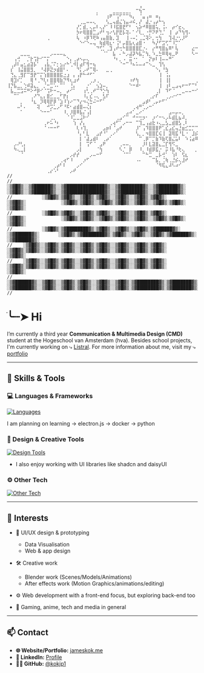 ```
⠀⠀⠀⠀⠀⠀⠀⠀⠀⠀⠀⠀⠀⠀⠀⠀⠀⠀⠀⠀⠀⠀⠀⠀⠀⠀⠀⠀⠀⠀⠀⠀⠀⠀⠀⠀⠀⠀⠀⠀⢠⠀⠀⠀⠀⠀⠀⠀⠀⠀⠀⠀⠀⠀⠀⠀⠀⠀⠀⠀⠀⠀⠀⠀⠀⠀⠀⠀⠀⠀⠀⠀⠀⠀⠀⠀⠀⠀⠀⠀⠀⠀⠀⠀⠀⠀⠀⠀⠀⠀⠀
⠀⠀⠀⠀⠀⠀⠀⠀⠀⠀⠀⠀⠀⠀⠀⠀⠀⠀⠀⠀⠀⠀⠀⠀⠀⠀⠀⡀⠀⠀⠀⠀⣀⣀⣀⣀⣀⡀⠀⠉⢳⠉⠀⠀⠀⠀⠀⠀⠀⠀⠀⠀⠀⠀⠀⠀⠀⠀⠀⠀⠀⠀⠀⠀⠀⠀⠀⠀⠀⠀⠀⠀⠀⠀⠀⠀⠀⠀⠄⠀⠀⠀⠀⠀⠀⠀⠀⠀⠀⠀⠀
⠀⠀⠀⠀⠀⠀⠀⠀⠀⠀⠀⠀⠀⠀⠀⠀⠀⠀⠀⠀⠀⠀⠀⠀⠀⠀⠀⠁⠀⠀⢰⠟⠉⢩⠋⠉⠉⠳⡄⠀⠈⣤⢠⠶⠀⠶⡄⠀⠀⠀⠀⠀⠀⠀⠀⠀⠀⠀⠀⠀⠀⠀⠀⠀⠀⠀⠀⠀⡴⠞⠛⠳⢦⠀⠀⠀⠀⠀⠀⠀⠀⠀⠀⠀⣤⣤⣤⡄⠀⠀⠀
⠀⠀⠀⠀⠀⠀⠀⠀⠀⠀⠀⠀⠀⠀⠀⠀⠀⠀⠀⠀⠀⠀⢀⣀⠤⠤⢄⠀⠀⠀⢣⣀⢤⣾⣌⢱⣤⠴⠮⡀⡜⠀⣼⡐⢠⡴⠓⢢⠀⠀⠀⠀⠀⠀⠀⠀⠀⠀⠀⠀⢀⡀⡤⠠⠠⣀⡔⢹⡀⠀⡀⣠⣚⠉⠱⢄⠀⠀⠀⠀⢀⠖⠊⣽⠁⠀⠀⠈⣢⠀⠀
⠀⠀⠀⠀⠀⠀⠀⠀⠀⠀⠀⠀⠀⠀⠀⠀⠀⠀⠀⠀⠀⡜⡁⣾⡀⢄⡤⠇⢄⡜⠁⠸⠸⣯⣿⣟⠋⠃⠀⢢⡵⠚⠿⣿⣿⢥⡀⢨⠄⠀⡴⠊⣖⢄⠀⠀⠀⠀⠀⢰⢋⢰⣇⠂⣴⡷⠀⢀⣷⣥⣴⣿⡀⠄⠂⢸⠀⠀⠀⠀⡞⠡⢀⣽⣆⡌⣴⡾⠉⠉⢆
⠀⠀⠀⠀⠀⠀⠀⠀⠀⠀⠀⠀⠀⠀⠀⠀⠀⠀⠀⠀⠀⡳⠖⢿⣿⣿⣉⣠⠞⠃⢲⠔⢣⡟⣟⡧⢽⠄⠁⠊⢇⡀⠐⡛⠝⠟⢙⡈⠀⢸⠀⡴⠙⢳⢻⠄⠀⠀⠀⣨⠖⠻⣿⣿⣿⣱⣤⠔⠺⡿⣿⡿⣯⡅⠲⡌⠀⠀⠀⠀⡩⠒⠛⣽⣿⣿⣿⣀⠄⠀⢸
⠀⠀⠀⠀⠀⠀⠀⠀⠀⠀⠀⠀⢀⠀⠀⠀⠀⠀⠀⠀⠀⢧⠀⠰⡿⠹⢟⠷⢠⣤⣿⣷⡀⣹⠀⠀⢸⠠⠤⡁⢀⣈⢽⠕⡀⢒⢳⠀⠀⢹⢼⡐⢂⡸⠋⠀⠀⠀⠀⠸⣄⠀⣚⠷⠓⠙⣇⠠⠁⠠⠿⠡⠙⠀⢀⡝⠀⢀⡀⡈⣇⠀⠈⢆⣿⡏⢿⠶⢑⡄⠃
⠀⠀⠀⠀⠀⠀⠀⠀⠀⠀⠀⠀⠀⠀⠀⠀⠀⠀⠀⠀⠀⠀⠑⠊⠑⠤⢤⠀⢷⣾⢿⣆⠂⢨⠃⡤⣿⣧⢆⣴⣿⠐⠀⠀⠳⡜⠋⣩⢋⠉⠸⡉⠁⠀⠀⠀⠀⠀⠀⠀⠈⠉⠙⣦⢄⣾⣾⡦⠤⡀⢼⠢⠤⠔⠋⢰⡊⣀⡎⡠⠙⢦⡞⠁⢀⢹⡉⠑⢰⠏⠀
⠀⠀⠀⠀⠀⠀⠀⠀⠀⠀⠀⠀⠀⠀⠀⠀⠀⠀⠀⠀⠀⠀⠀⠀⠀⠀⠀⠙⢋⡁⢀⣹⢠⠞⢒⠓⣿⣿⣿⣿⣏⡐⠄⠀⡔⠛⢻⣿⣦⠿⠃⢧⠀⠀⠀⠀⣔⠒⢠⠀⠀⠀⢸⡀⠀⢽⡟⣿⠗⣤⠃⠀⠀⠀⢰⡏⢁⢿⣿⡾⠏⠝⠓⢸⣶⣷⡿⠦⠼⡆⠀
⠀⠀⠀⠀⣀⣀⣀⠀⠀⠀⠀⠀⠀⡠⠤⠤⠤⣄⠀⠀⠀⠀⠀⠀⠀⠀⠀⠀⠀⠈⠁⠀⣧⠀⠄⠓⡠⣼⡽⠳⣧⡉⢳⡀⠱⣀⣓⠿⢿⢶⣀⠟⠀⠀⠀⠀⠣⠒⠁⠀⠀⠀⠀⠑⠤⠚⠄⣀⡴⠋⠀⠀⠀⠀⠈⢧⣈⡟⠻⡝⡆⢆⠀⢿⡿⠻⢦⠁⢠⡇⠀
⠀⠀⢠⢚⠀⠀⡈⡗⢩⡗⠊⠉⡍⠀⠀⠀⠀⠀⠑⡄⢀⡴⠢⡤⢄⠀⠀⠀⠀⠀⠀⠀⠘⠆⡀⠠⠀⣭⠐⠂⠀⠁⠀⡝⡶⠇⢸⠤⠤⠛⠁⠀⠀⠀⠀⠀⠀⠀⠀⠀⠀⠀⠀⠀⠀⠀⠀⣡⡃⠀⠀⠀⠀⠀⠀⠀⢀⡵⣢⠖⠃⠈⠉⢍⡀⢀⣸⠀⠋⠀⠀
⠀⢀⡼⠇⣤⣂⣴⣽⡧⠁⠀⢠⣧⡈⠍⡂⣢⡔⠓⢁⠺⡇⣴⠏⢻⠒⢦⠀⠀⠀⠀⠀⠀⠀⠈⠒⠉⠘⠦⠥⠤⠴⠉⠢⣀⠀⢹⢣⠀⠀⠀⠀⠀⠀⠀⠀⠀⠀⠀⠀⠐⠂⠀⠀⠀⠀⢰⡗⣇⠀⠀⠀⠀⠀⣠⠶⢇⠕⠁⢀⣠⣄⣄⠀⠈⠁⠀⠀⠀⠀⠀
⠀⡎⠀⢸⣬⣿⣿⣻⡀⠀⠘⢼⡿⣝⡲⣾⣿⠃⠄⠀⠀⠙⡅⡠⠞⠉⢿⠄⠀⠀⣀⢀⠀⠀⠀⠀⠀⠀⠀⠀⠀⠀⠀⠀⠀⠑⡄⠘⣳⠀⠀⠀⠀⠀⠀⠀⠀⠀⠀⠀⠀⠀⠀⠀⠀⢠⠇⡰⠉⠀⢀⡠⡔⠿⣨⠜⠁⣠⠎⠋⠁⠀⢠⠲⣀⠀⠀⠀⠀⠀⠀
⠀⢙⣄⢀⣻⡏⠉⣻⡟⠉⡍⢱⣿⣿⣿⣿⣯⣐⣰⠀⡄⢠⡟⠓⠚⠋⠁⠀⠀⠀⠀⠀⠀⠀⠀⠀⠀⠀⠀⠀⠀⠀⠀⠀⠀⠀⢸⠀⢨⡄⠀⠀⠀⠀⠀⠀⠀⠀⠀⠀⠀⠀⠀⠀⢠⡟⣴⣡⣴⣾⣿⣅⣤⠊⢡⣤⣎⣤⣶⡞⠙⠛⢳⣦⣽⠀⠀⠀⠀⠀⠀
⠀⢿⣹⠎⡁⠀⠀⢿⠘⢀⠙⢇⠆⣿⣿⢿⣷⡙⠻⢆⣰⠞⠀⠀⠀⢀⡰⢀⠀⠀⠀⠀⠀⠀⠀⠀⠀⠰⠞⢳⠀⠀⠀⠀⠀⠀⢸⠀⢸⡇⠀⠀⠀⠀⠀⠀⠀⢀⣀⣰⢶⠶⣶⠛⡟⠹⠋⡟⠋⡏⠀⠈⣻⣶⣏⢸⣉⣏⡀⠀⠀⠀⣾⠟⢳⠀⠀⠀⠀⠀⠀
⢸⡙⣧⣀⡀⢑⠾⣽⣄⡀⠀⡈⠒⣉⠡⠄⠉⠁⠀⢘⡄⠀⠀⠀⡐⠁⠀⢢⣱⠤⡀⠀⠀⠀⠀⠀⠀⠑⠒⠾⠂⠀⠀⠀⠀⠀⢸⠀⢰⠇⣀⣠⢤⠖⠒⠋⠉⠃⠀⣁⣀⠠⠤⠔⠒⠚⠘⣄⣐⣿⣶⡟⡀⠈⡎⠉⠉⠓⢦⣩⠉⠁⠈⣿⡿⠁⠀⠀⠀⠀⠀
⠀⣧⣀⣉⣩⠭⠛⠕⠚⡿⠊⠈⢩⠗⠒⠤⡀⠀⡴⠊⠁⠀⠀⢰⢃⢀⠞⠉⠙⡑⢳⠀⠀⠀⠀⠀⠀⠀⠀⠀⠀⠀⠀⠀⠀⢀⡇⠀⠹⠋⠈⠀⠀⣀⠤⠤⠒⠊⠉⠀⠀⠀⠀⠀⠀⠀⢸⡀⠀⢽⡟⣿⠑⡄⠃⠀⠀⠀⠀⠈⠛⠂⠘⠋⠀⠀⠀⠀⠀⠀⠀
⠀⠀⠉⠁⠀⠀⠀⢀⠜⠙⣄⡄⣿⣊⣀⣀⠋⡟⡆⠀⠀⠀⠀⠸⡄⣎⠠⢄⠀⣣⠏⠀⠀⠀⠀⠀⠀⠀⠀⠀⠀⠀⠀⢀⡔⠏⠀⠀⢀⡠⠔⠊⠉⠀⠀⠀⠀⠀⠀⠀⠀⠀⠀⠀⠀⠀⠀⠑⠲⠚⠄⣀⠖⠃⠀⠀⠀⠀⠀⠀⠀⠀⠀⠀⠀⠀⠀⠀⠀⠀⠀
⠀⠀⠀⠀⡀⠀⠀⠘⣆⠀⡹⢿⢿⡟⡿⠈⣱⠸⢱⠔⠉⠙⡔⠲⢌⣓⠬⠒⠋⠁⠀⠀⠀⠀⠀⠀⠀⠀⠀⠀⠀⣠⡾⠃⢀⡤⠖⠋⠁⠀⠀⠀⠀⠀⠀⠀⠀⠀⠀⠀⠀⠀⠀⠀⠀⠀⠀⠀⠀⠀⠀⠀⠀⠀⠀⠀⣀⠀⠀⠀⠀⠀⠀⠀⠀⠀⠀⠀⠀⠀⠀
⠀⠀⠀⠤⠃⠄⠀⠀⠀⢽⠀⠀⠚⡩⣁⡠⠋⠘⠯⠂⣴⣾⣿⠤⢌⡆⠀⠀⠀⠀⠀⠀⠀⠀⠀⠀⠀⠀⢀⢴⠛⢁⡠⠒⠁⠀⠀⠀⠀⠀⠀⠀⠀⠀⠀⠀⠀⠀⠀⠀⠀⠀⠀⠀⠀⠀⠀⠀⠀⠀⠀⠀⠀⠀⡔⠍⠄⢱⡀⠀⠀⠀⠀⠀⠀⠀⠀⠀⠀⠀⠀
⠀⠀⠀⠀⠁⠀⠀⠀⠀⠀⠑⠒⠒⠁⠀⠀⠀⠸⡀⡸⣿⠿⣧⡌⢠⡇⠀⠀⠀⠀⠀⠀⠀⠀⠀⠀⣠⠴⠁⣀⠔⠁⠀⠀⠀⠀⠀⠀⠀⣠⠤⡤⠤⡀⠀⠀⠀⠀⠀⠀⠀⠀⠀⠀⠀⠀⠀⠀⠀⠀⠀⠀⠀⠀⠓⠢⠄⠒⠃⠀⠀⠀⠀⠀⠀⠀⠀⠀⠀⠀⠀
⠀⠀⠀⠀⠀⠀⠀⠀⠀⠀⠀⠀⠀⢀⡀⠀⠀⠀⠈⠸⣁⣀⣨⠗⠊⠀⠀⠀⠀⠀⠀⠀⠀⢀⣠⠊⠉⠀⠚⠒⢒⡲⠂⠀⡰⠊⠒⠢⡠⠧⣾⣇⣦⠼⡀⠀⠀⠀⠀⠀⠀⠀⠀⠀⠀⠀⠀⠀⠀⠀⠀⠀⠀⠀⠀⠀⠀⠀⠀⠀⠀⠀⠀⠀⠀⠀⠀⠀⠀⠀⠀
⠀⠀⠀⠀⠀⠀⠀⠀⠀⠀⠀⢀⠖⠥⠘⠆⠀⠀⠀⠀⢱⠀⡜⡄⠀⠀⠀⠀⠀⠀⠀⢀⢴⠋⠁⡠⠒⠒⠀⠉⢹⣀⢠⣴⣗⠰⢄⣀⣣⣀⣾⣿⣣⢀⠇⠀⠀⠀⠀⠀⠀⠀⠀⠀⠀⠀⠀⠀⠀⠀⠀⠀⠀⠀⠀⠀⠀⠀⠀⠀⠀⠀⡔⠠⢄⠀⠀⠀⠀⠀⠀
⠀⠀⠀⠀⠀⠀⠀⠀⠀⠀⠀⠈⠐⠒⠒⠋⠀⠀⠀⠀⠀⢇⠰⢹⡀⠀⠀⠀⠀⣠⡶⠇⠈⣠⠞⠀⠀⠀⠀⡸⠁⢠⠹⣿⣿⣿⠟⢁⣎⣠⣎⢤⣘⣶⣊⣉⡉⠉⢢⠀⠀⠀⠀⠀⠀⠀⠀⠀⠀⠀⠀⠀⠀⠀⠀⠀⠀⠀⠀⠀⠀⠀⠭⠔⠋⠀⠀⠀⠀⠀⠀
⠀⠀⠀⠀⠀⠀⠀⠀⠀⠀⠀⠀⠀⠀⠀⠀⠀⠀⠀⠀⠀⠘⡄⠃⣇⠀⠀⣠⡞⠘⠁⢀⠔⠁⠀⠀⠀⠀⠀⢣⡀⡀⠲⣿⣿⣏⢮⢸⠀⣽⢿⣯⠘⣇⠐⠀⣸⡮⠞⠀⠀⠀⠀⠀⠀⠀⠀⠀⠀⠀⠀⠀⠀⠀⠀⠀⠀⠀⠀⠀⠀⠀⠀⠀⠀⠀⠀⠀⠀⠀⠀
⠀⠀⠀⠀⠀⠀⠀⠀⠀⠀⠀⠀⠀⠀⠀⠀⠀⠀⠀⠀⠀⠀⡇⠈⣼⣠⣾⠇⠀⢀⡴⠁⠀⠀⠀⠀⠀⠀⠀⠀⠉⢀⡿⠉⡉⣷⠹⣷⢏⣿⣌⣥⠇⠀⠱⢨⣴⠿⠀⠀⠀⠀⠀⠀⠀⠀⠀⠀⠀⠀⠀⠀⠀⠀⠀⠀⠀⠀⠀⠀⠀⠀⠀⠀⠀⠀⠀⠀⠀⠀⠀
⠀⠀⡠⠜⢃⡄⠀⠀⠀⠀⠀⠀⠀⠀⠀⠀⠀⠀⠀⠀⠀⠀⡇⠀⢩⠋⠈⠀⣠⠟⠀⠀⠀⠀⢀⠤⠤⡀⠀⠀⠀⡸⠇⣇⣽⣿⣄⣈⡏⢻⠫⣀⠀⠀⠀⠀⠀⠀⠀⠀⠀⠀⠀⠀⠀⠀⠀⠀⠀⠀⠀⠀⠀⠀⠀⠀⠀⠀⠀⠀⠀⠀⠀⠀⠀⠀⠀⠀⠀⠀⠀
⠀⠀⠳⢄⣀⡇⠀⠀⠀⠀⠀⠀⠀⠀⠀⠀⠀⠀⠀⠀⠀⡠⡇⠀⠀⠀⠀⠈⢳⠀⠀⠀⠀⠀⠣⡈⠀⡿⠀⠀⠸⡀⠸⣾⡿⣯⡐⠀⡭⠸⣧⠘⢗⢄⠀⠀⠀⡀⠀⠀⠀⠀⠀⠀⠀⠀⠀⠀⠀⠀⠀⠀⢀⢤⠠⡄⠀⠀⠀⠀⠀⠀⠀⠀⠀⠀⠀⠀⠀⠀⠀
⠀⠀⠀⠀⠈⠀⠀⠀⠀⠀⠀⠀⠀⠀⠀⠀⠀⠀⠀⡠⡞⡞⠀⠀⠀⡠⠤⠒⠋⠀⠀⠀⠀⠀⠀⠈⠉⠁⠀⠀⠀⠉⠓⣉⠀⣀⡧⢚⠁⠀⢱⠇⠀⢫⣆⠀⠀⠀⠀⠀⠀⠀⠀⠀⠀⠀⠀⠀⠀⠀⠀⠀⠑⠄⣀⣧⠀⠀⠀⠀⠀⠀⠀⠀⠀⠀⠀⠀⠀⠀⠀
⠀⠀⠀⠀⠀⠀⠀⠀⠀⠀⠀⠀⠀⠀⠀⠀⢀⢴⠋⠸⠀⠀⠀⡰⠋⠀⠀⠀⠀⠀⠀⠀⠀⠀⠀⠀⠀⠀⠀⠠⠄⠀⠀⠀⠉⣧⡀⢈⢷⢀⣘⡮⢄⣸⠞⠀⠀⠀⠀⠀⠀⠀⠀⠀⠀⠀⠀⠀⠀⠀⠀⠀⠀⠀⠀⠀⠀⠀⠀⠀⠀⠀⠀⠀⠀⠀⠀⠀⠀⠀⠀
⠀⠀⠀⠀⠀⠀⠀⠀⠀⠀⠀⠀⠀⠀⢀⡴⠃⠇⠀⠀⠀⡠⠊⠀⠀⠀⠀⠀⠀⠀⠀⠀⠀⠀⠀⠀⠀⠀⠀⠀⠀⠀⠀⠀⠀⠈⠻⢯⣄⠼⠣⠴⠊⠀⠀⠀⠀⠀⠀⠀⠀⠀⠀⠀⠀⠀⠀⠀⠀⠀⠀⠀⠀⠀⠀⠀⠀⠀⠀⠀⠀⠀⠀⠀⠀⠀⠀⠀⠀⠀⠀
⠀⠀⠀⠀⠀⠀⠀⠀⠀⠀⠀⠀⢀⡔⠡⠃⠀⠀⠀⡠⠞⠀⠀⠀⠀⠀⠀⠀⠀⠀⠀⠀⠀⠀⠀⠀⠀⠀⠀⠀⠀⠀⠀⠀⠀⠀⠀⠀⠀⠀⠀⠀⠀⠀⠀⠀⠀⠀⠀⠀⠀⠀⠀⠀⠀⠀⠀⠀⠀⠀⠀⠀⠀⠀⠀⠀⠀⠀⠀⠀⠀⠀⠀⠀⠀⠀⠀⠀⠀⠀⠀
//
//           ░▒▓█▓▒░░▒▓██████▓▒░░▒▓██████████████▓▒░░▒▓████████▓▒░░▒▓███████▓▒░      ░▒▓█▓▒░░▒▓██████▓▒░░▒▓██████████████▓▒░░▒▓████████▓▒░░▒▓███████▓▒░ 
//           ░▒▓█▓▒░▒▓█▓▒░░▒▓█▓▒░▒▓█▓▒░░▒▓█▓▒░░▒▓█▓▒░▒▓█▓▒░      ░▒▓█▓▒░             ░▒▓█▓▒░▒▓█▓▒░░▒▓█▓▒░▒▓█▓▒░░▒▓█▓▒░░▒▓█▓▒░▒▓█▓▒░      ░▒▓█▓▒░        
//           ░▒▓█▓▒░▒▓█▓▒░░▒▓█▓▒░▒▓█▓▒░░▒▓█▓▒░░▒▓█▓▒░▒▓█▓▒░      ░▒▓█▓▒░             ░▒▓█▓▒░▒▓█▓▒░░▒▓█▓▒░▒▓█▓▒░░▒▓█▓▒░░▒▓█▓▒░▒▓█▓▒░      ░▒▓█▓▒░        
//           ░▒▓█▓▒░▒▓████████▓▒░▒▓█▓▒░░▒▓█▓▒░░▒▓█▓▒░▒▓██████▓▒░  ░▒▓██████▓▒░       ░▒▓█▓▒░▒▓████████▓▒░▒▓█▓▒░░▒▓█▓▒░░▒▓█▓▒░▒▓██████▓▒░  ░▒▓██████▓▒░  
//    ░▒▓█▓▒░░▒▓█▓▒░▒▓█▓▒░░▒▓█▓▒░▒▓█▓▒░░▒▓█▓▒░░▒▓█▓▒░▒▓█▓▒░             ░▒▓█▓▒░▒▓█▓▒░░▒▓█▓▒░▒▓█▓▒░░▒▓█▓▒░▒▓█▓▒░░▒▓█▓▒░░▒▓█▓▒░▒▓█▓▒░             ░▒▓█▓▒░ 
//    ░▒▓█▓▒░░▒▓█▓▒░▒▓█▓▒░░▒▓█▓▒░▒▓█▓▒░░▒▓█▓▒░░▒▓█▓▒░▒▓█▓▒░             ░▒▓█▓▒░▒▓█▓▒░░▒▓█▓▒░▒▓█▓▒░░▒▓█▓▒░▒▓█▓▒░░▒▓█▓▒░░▒▓█▓▒░▒▓█▓▒░             ░▒▓█▓▒░ 
//     ░▒▓██████▓▒░░▒▓█▓▒░░▒▓█▓▒░▒▓█▓▒░░▒▓█▓▒░░▒▓█▓▒░▒▓████████▓▒░▒▓███████▓▒░ ░▒▓██████▓▒░░▒▓█▓▒░░▒▓█▓▒░▒▓█▓▒░░▒▓█▓▒░░▒▓█▓▒░▒▓████████▓▒░▒▓███████▓▒░  
//
```   

# ׂ╰┈➤ Hi 

I’m currently a third year **Communication & Multimedia Design (CMD)** student at the Hogeschool van Amsterdam (hva). Besides school projects, I'm currently working on ⤷ [Listral](https://hva-19.gitbook.io/listral-wiki/). For more information about me, visit my ⤷ [portfolio](https://jameskok.me/)

---

## 🔧 Skills & Tools  

### 💻 Languages & Frameworks  
[![Languages](https://skillicons.dev/icons?i=js,ts,html,css,discordjs,md,npm,nodejs,express,react,nextjs,tailwind&theme=dark)](https://skillicons.dev)

I am planning on learning -> electron.js -> docker -> python

### 🎨 Design & Creative Tools  
[![Design Tools](https://skillicons.dev/icons?i=figma,blender,photoshop,illustrator,ae,premiere,obsidian,notion&theme=dark)](https://skillicons.dev)

- I also enjoy working with UI libraries like shadcn and daisyUI

### ⚙️ Other Tech  
[![Other Tech](https://skillicons.dev/icons?i=github,vercel,mongodb,supabase,firebase,vite,nextjs,vscode&theme=dark)](https://skillicons.dev)

---

## 🎯 Interests  

- 🎨 UI/UX design & prototyping
   - Data Visualisation
   - Web & app design
 
- 🛠️ Creative work
  - Blender work (Scenes/Models/Animations)
  - After effects work (Motion Graphics/animations/editing)
    
- ⚙️ Web development with a front-end focus, but exploring back-end too  
- 🎱 Gaming, anime, tech and media in general 

---

## 📫 Contact  

- **🌐 Website/Portfolio:** [jameskok.me](https://jameskok.me)  
- **👤 LinkedIn:** [Profile](https://www.linkedin.com/in/jpk1/) 
- **🧑‍💻 GitHub:** [@kokjp1](https://github.com/kokjp1)  
